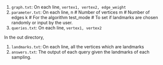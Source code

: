 1. `graph.txt`: On each line, `vertex1, vertex2, edge_weight`
2. `parameter.txt`: On each line,
   n # Number of vertices
   m # Number of edges
   k # For the algorithm
   test_mode # To set if landmarks are chosen randomly or input by the user.
3. `queries.txt`: On each line, `vertex1, vertex2`

In the out directory,

1. `landmarks.txt`: On each line, all the vertices which are landmarks
2. `answers.txt`: The output of each query given the landmarks of each sampling.

